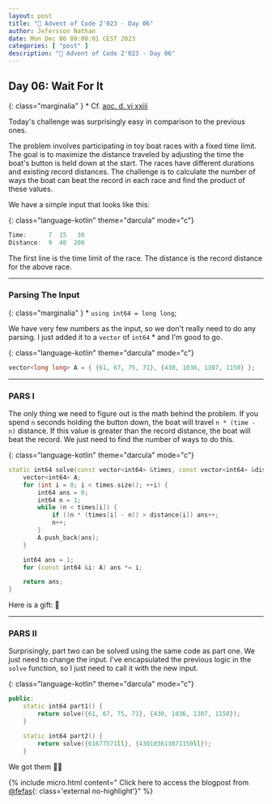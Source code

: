 ```yaml
---
layout: post
title: "🎄 Advent of Code 2'023 - Day 06"
author: Jefersson Nathan
date: Mon Dec 06 00:00:01 CEST 2023
categories: [ "post" ]
description: "🎄 Advent of Code 2'023 - Day 06"
---
```


## Day 06: Wait For It

{: class="marginalia" }
\* Cf. [aoc. d. vi xxiii](https://adventofcode.com/2023/day/6)

Today's challenge was surprisingly easy in comparison to the previous ones.

The problem involves participating in toy boat races with a fixed time limit.
The goal is to maximize the distance traveled by adjusting the time the boat's button
is held down at the start. The races have different durations and existing record distances.
The challenge is to calculate the number of ways the boat can beat the record in each
race and find the product of these values.

We have a simple input that looks like this:

{: class="language-kotlin" theme="darcula" mode="c"}
```cpp
Time:      7  15   30
Distance:  9  40  200
```

The first line is the time limit of the race. The distance is the record distance for the
above race.

---

### Parsing The Input

{: class="marginalia" }
\* `using int64 = long long`;

We have very few numbers as the input, so we don't really need to do any parsing. I just added it to
a `vector` of `int64` * and I'm good to go.

{: class="language-kotlin" theme="darcula" mode="c"}
```cpp
vector<long long> A = { {61, 67, 75, 71}, {430, 1036, 1307, 1150} };
```

---

### PARS I

The only thing we need to figure out is the math behind the problem. If you spend `n` seconds
holding the button down, the boat will travel `n * (time - n)` distance. If this value is greater
than the record distance, the boat will beat the record. We just need to find the number of ways
to do this.

{: class="language-kotlin" theme="darcula" mode="c"}
```cpp
static int64 solve(const vector<int64> &times, const vector<int64> &distance) {
    vector<int64> A;
    for (int i = 0; i < times.size(); ++i) {
        int64 ans = 0;
        int64 n = 1;
        while (n < times[i]) {
            if ((n * (times[i] - n)) > distance[i]) ans++;
            n++;
        }
        A.push_back(ans);
    }

    int64 ans = 1;
    for (const int64 &i: A) ans *= i;

    return ans;
}
 ```

Here is a gift: 🌟

---

### PARS II

Surprisingly, part two can be solved using the same code as part one. We just need to change
the input. I've encapsulated the previous logic in the `solve` function, so I just need to
call it with the new input.

{: class="language-kotlin" theme="darcula" mode="c"}
```cpp
public:
    static int64 part1() {
        return solve({61, 67, 75, 71}, {430, 1036, 1307, 1150});
    }

    static int64 part2() {
        return solve({61677571ll}, {430103613071150ll});
    }
```

 We got them 🌟🌟

{% include micro.html content="
Click here to access the blogpost from [@fefas](https://blog.fefas.dev/advent-of-code-2023){: class='external no-highlight'}" %}